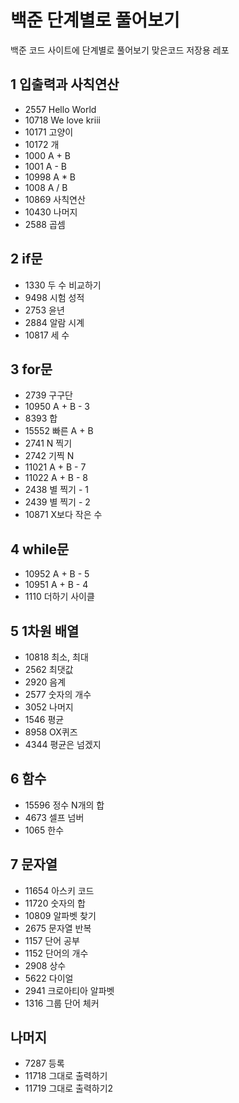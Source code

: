 # 백준 단계별로 풀어보기
백준 코드 사이트에 단계별로 풀어보기 맞은코드 저장용 레포

## 1 입출력과 사칙연산
  * 2557 Hello World
  * 10718 We love kriii
  * 10171 고양이
  * 10172 개
  * 1000 A + B
  * 1001 A - B
  * 10998 A * B
  * 1008 A / B
  * 10869 사칙연산
  * 10430 나머지
  * 2588 곱셈

## 2 if문
  * 1330 두 수 비교하기
  * 9498 시험 성적 
  * 2753 윤년 
  * 2884 알람 시계
  * 10817 세 수
  
## 3 for문
  * 2739 구구단
  * 10950 A + B - 3
  * 8393 합
  * 15552 빠른 A + B
  * 2741 N 찍기
  * 2742 기찍 N
  * 11021 A + B - 7
  * 11022 A + B - 8
  * 2438 별 찍기 - 1
  * 2439 별 찍기 - 2
  * 10871 X보다 작은 수
  
## 4 while문
  * 10952	A + B - 5
  * 10951	A + B - 4
  * 1110	더하기 사이클

## 5 1차원 배열
  * 10818	최소, 최대
  * 2562	최댓값
  * 2920	음계
  * 2577	숫자의 개수
  * 3052	나머지
  * 1546	평균
  * 8958	OX퀴즈
  * 4344	평균은 넘겠지
  
## 6 함수
  * 15596	정수 N개의 합
  * 4673	셀프 넘버
  * 1065	한수
  
## 7 문자열
  * 11654	아스키 코드
  * 11720	숫자의 합
  * 10809	알파벳 찾기
  * 2675	문자열 반복
  * 1157	단어 공부
  * 1152	단어의 개수
  * 2908	상수
  * 5622	다이얼
  * 2941	크로아티아 알파벳
  * 1316	그룹 단어 체커

## 나머지
  * 7287 등록
  * 11718 그대로 출력하기
  * 11719 그대로 출력하기2
